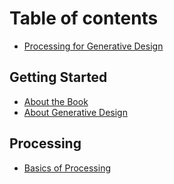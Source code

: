 # Table of contents

* [Processing for Generative Design](1_BOOK.md)

## Getting Started

* [About the Book](getting-started/1_book.md)
* [About Generative Design](getting-started/2_introduction.md)

## Processing

* [Basics of Processing](processing/3_basics.md)

